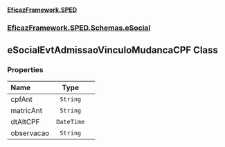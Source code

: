 #### [EficazFramework.SPED](EficazFrameworkSPED.md 'EficazFramework SPED')
### [EficazFramework.SPED.Schemas.eSocial](EficazFramework.SPED.Schemas.eSocial.md 'EficazFramework.SPED.Schemas.eSocial')

## eSocialEvtAdmissaoVinculoMudancaCPF Class
### Properties

| Name | Type | |
| :--- | :---: | :--- |
| cpfAnt | `String` |  |
| matricAnt | `String` |  |
| dtAltCPF | `DateTime` |  |
| observacao | `String` |  |
